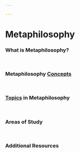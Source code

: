 ```yaml
---

---
```


# Metaphilosophy

### What is **Metaphilosophy**?

 

### **Metaphilosophy** <a href="https://brick.do/WBAqVOAWOeKe" class="page-link">Concepts</a>

 

### <a href="https://brick.do/bEoP6nNyEaO7" class="page-link">Topics</a> in **Metaphilosophy**

 

### Areas of Study

 

### Additional Resources
